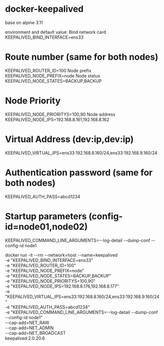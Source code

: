 # docker-keepalived

base on alpine 3.11

environment and default value:
Bind network card
KEEPALIVED_BIND_INTERFACE=ens33
# Route number (same for both nodes)
KEEPALIVED_ROUTER_ID=100
Node prefix
KEEPALIVED_NODE_PREFIX=node
Node status
KEEPALIVED_NODE_STATES=BACKUP,BACKUP
# Node Priority
KEEPALIVED_NODE_PRIORITYS=100,90
Node address
KEEPALIVED_NODE_IPS=192.168.8.161,192.168.8.162
# Virtual Address (dev:ip,dev:ip)
KEEPALIVED_VIRTUAL_IPS=ens33:192.168.8.160/24,ens33:192.168.9.160/24
# Authentication password (same for both nodes)
KEEPALIVED_AUTH_PASS=abcd1234
# Startup parameters (config-id=node01,node02)
KEEPALIVED_COMMAND_LINE_ARGUMENTS=--log-detail --dump-conf --config-id node1

docker run -it --rm --network=host --name=keepalived \
-e "KEEPALIVED_BIND_INTERFACE=ens33" \
-e "KEEPALIVED_ROUTER_ID=100" \
-e "KEEPALIVED_NODE_PREFIX=node" \
-e "KEEPALIVED_NODE_STATES=BACKUP,BACKUP" \
-e "KEEPALIVED_NODE_PRIORITYS=100,90" \
-e "KEEPALIVED_NODE_IPS=192.168.8.176,192.168.8.177" \
-e "KEEPALIVED_VIRTUAL_IPS=ens33:192.168.8.160/24,ens33:192.168.9.160/24" \
-e "KEEPALIVED_AUTH_PASS=abcd1234" \
-e "KEEPALIVED_COMMAND_LINE_ARGUMENTS=--log-detail --dump-conf --config-id node1"  \
--cap-add=NET_RAW \
--cap-add=NET_ADMIN \
--cap-add=NET_BROADCAST \
keepalived:2.0.20.6